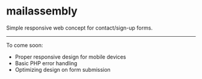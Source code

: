 # mailassembly

Simple responsive web concept for contact/sign-up forms.

<hr>

To come soon:
- Proper responsive design for mobile devices
- Basic PHP error handling
- Optimizing design on form submission
